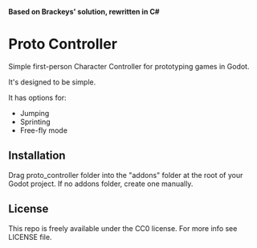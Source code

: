 **Based on Brackeys' solution, rewritten in C#**

# Proto Controller
Simple first-person Character Controller for prototyping games in Godot.

It's designed to be simple.

It has options for:

- Jumping
- Sprinting
- Free-fly mode

## Installation
Drag proto_controller folder into the "addons" folder at the root of your Godot project. If no addons folder, create one manually.

## License
This repo is freely available under the CC0 license. For more info see LICENSE file.
